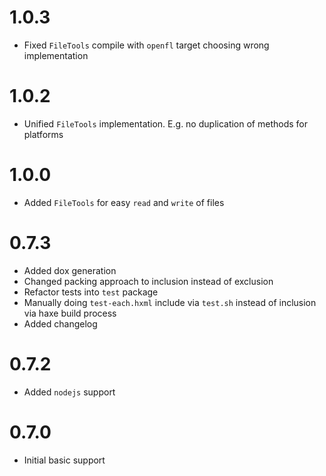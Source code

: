 # 1.0.3

- Fixed `FileTools` compile with `openfl` target choosing wrong implementation

# 1.0.2

- Unified `FileTools` implementation. E.g. no duplication of methods for platforms

# 1.0.0

- Added `FileTools` for easy `read` and `write` of files

# 0.7.3

- Added dox generation
- Changed packing approach to inclusion instead of exclusion
- Refactor tests into `test` package
- Manually doing `test-each.hxml` include via `test.sh` instead of inclusion via haxe build process
- Added changelog

# 0.7.2

- Added `nodejs` support

# 0.7.0

- Initial basic support